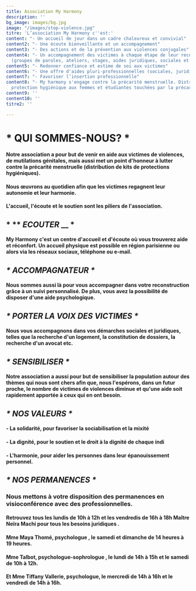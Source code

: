 ```yaml
---
title: Association My Harmony
description: ''
bg_image: images/bg.jpg
image: "/images/stop-violence.jpg"
titre: 'L’association My Harmony c''est:'
content: "- Un accueil de jour dans un cadre chaleureux et convivial"
content2: "- Une écoute bienveillante et un accompagnement"
content3: "- Des actions et de la prévention aux violences conjugales"
content4: "- Un accompagnement des victimes à chaque étape de leur reconstruction
  (groupes de paroles, ateliers, stages, aides juridiques, sociales et psychologique)"
content5: "- Redonner confiance et estime de soi aux victimes"
content6: "- Une offre d'aides pluri-professionnelles (sociales, juridiques, psychologiques)"
content7: "- Favoriser l’insertion professionnelle"
content8: "- My harmony s'engage contre la précarité menstruelle. Distribution de
  protection hygiénique aux femmes et étudiantes touchées par la précarité."
content9: ''
content10: ''
titre2: ''

---
```

# __* QUI SOMMES-NOUS? *__

#### Notre association a pour  but de venir en aide aux victimes de violences, de mutilations génitales, mais aussi met un point d'honneur à lutter contre la précarité menstruelle (distribution de kits de protections hygiéniques).

#### Nous œuvrons au quotidien afin que les victimes regagnent leur autonomie et leur harmonie.

#### L'accueil, l'écoute et le soutien sont les piliers de l'association.

## * ** _ECOUTER_ __ *

#### My Harmony c'est un centre d'accueil et d'écoute où vous trouverez aide et réconfort. Un accueil physique est possible en région parisienne ou alors via les réseaux sociaux, téléphone ou e-mail.

## ___* ACCOMPAGNATEUR *___

#### Nous sommes aussi là pour vous accompagner dans votre reconstruction grâce à un suivi personnalisé. De plus, vous avez la possibilité de disposer d'une aide psychologique.

## ___* PORTER LA VOIX DES VICTIMES *___

#### Nous vous accompagnons dans vos démarches sociales et juridiques, telles que la recherche d'un logement, la constitution de dossiers, la recherche d'un avocat etc.

## ___* SENSIBILISER *___

#### Notre association a aussi pour but de sensibiliser la population autour des thèmes qui nous sont chers afin que, nous l'espérons, dans un futur proche, le nombre de victimes de violences diminue et qu'une aide soit rapidement apportée à ceux qui en ont besoin.

## ___* NOS VALEURS *___

#### - **La solidarité,** pour favoriser la sociabilisation et la mixité

#### - **La dignité,** pour le soutien et le droit à la dignité de chaque indi

#### - **L'harmonie,** pour aider les personnes dans leur épanouissement personnel.

## ___* NOS PERMANENCES *___

### Nous mettons à votre disposition des permanences en visioconférence avec des professionnelles.

#### Retrouvez tous les lundis de 10h à 12h et les vendredis de 16h à 18h **Maître Neïra Machi** pour tous les **besoins juridiques** .

#### **Mme Maya Thomé, psychologue** , le samedi et dimanche de 14 heures à 19 heures.

#### **Mme Talbot, psychologue-sophrologue** , le lundi de 14h à 15h et le samedi de 10h à 12h.

#### Et **Mme Tiffany Vallerie, psychologue**, le mercredi de 14h à 16h et le vendredi de 14h à 16h.